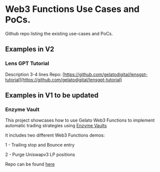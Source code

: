 # Web3 Functions Use Cases and PoCs.

Github repo listing the existing use-cases and PoCs.

## Examples in V2

### Lens GPT Tutorial
Description 3-4 lines
Repo: [https://github.com/gelatodigital/lensgpt-tutorial](https://github.com/gelatodigital/lensgpt-tutorial)



## Examples in V1 to be updated

### Enzyme Vault
This project showcases how to use Gelato Web3 Functions to implement automatic trading strategies using [Enzyme Vaults](https://enzyme.finance/)

It includes two different Web3 Functions demos:

1 - Trailing stop and Bounce entry

2 - Purge Uniswapv3 LP positions

Repo can be found [here](https://github.com/gelatodigital/enzyme-poc)